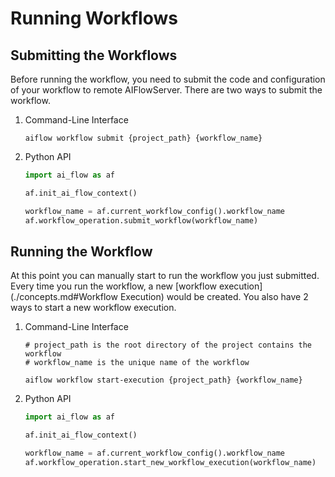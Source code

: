 # Running Workflows

## Submitting the Workflows
Before running the workflow, you need to submit the code and configuration of your workflow to remote AIFlowServer.
There are two ways to submit the workflow.

1. Command-Line Interface
    ```shell script
    aiflow workflow submit {project_path} {workflow_name}
    ```
2. Python API
    ```python
    import ai_flow as af
    
    af.init_ai_flow_context()
    
    workflow_name = af.current_workflow_config().workflow_name
    af.workflow_operation.submit_workflow(workflow_name)
    ```

## Running the Workflow
At this point you can manually start to run the workflow you just submitted. Every time you run the workflow, a new [workflow execution](./concepts.md#Workflow Execution) would be created. You also have 2 ways to start a new workflow execution.

1. Command-Line Interface
    ```shell script
   # project_path is the root directory of the project contains the workflow
   # workflow_name is the unique name of the workflow 
   
   aiflow workflow start-execution {project_path} {workflow_name}
   ```
2. Python API
    ```python
    import ai_flow as af
    
    af.init_ai_flow_context()
    
    workflow_name = af.current_workflow_config().workflow_name
    af.workflow_operation.start_new_workflow_execution(workflow_name)
    ```